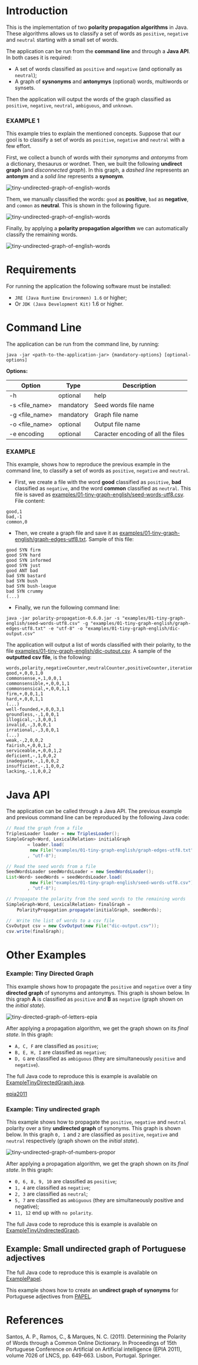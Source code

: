 # Introduction

This is the implementation of two **polarity propagation algorithms** in Java. 
These algorithms allows us to classify a set of words as `positive`, `negative`
and `neutral` starting with a small set of words.

The application can be run from the **command line** and through a **Java API**.
In both cases it is required:

- A set of words classified as `positive` and `negative` (and optionally as `neutral`);
- A graph of **sysnonyms** and **antonymys** (optional) words, multiwords or synsets.

Then the application will output the words of the graph classified as `positive`, 
`negative`, `neutral`, `ambiguous`, and `unknown`.

### EXAMPLE 1

This example tries to explain the mentioned concepts. Suppose that our gool is 
to classify a set of words as `positive`, `negative` and `neutral` with a few effort.

First, we collect a bunch of words with their *synonyms* and *antonyms* from a 
dictionary, thesaurus or wordnet. Then, we built the following **undirect graph**
(and *disconnected graph*).
In this graph, a *dashed line* represents an **antonym** and a *solid line*
represents a **synonym**. 

![tiny-undirected-graph-of-english-words](/test-resources/figures/ex01-undirected-graph-state-01.png)

Them, we manually classified the words: `good` as **positive**, `bad` as **negative**, 
and `common` as **neutral**. This is shown in the following figure.

![tiny-undirected-graph-of-english-words](/test-resources/figures/ex01-undirected-graph-state-02.png)

Finally, by applying a **polarity propagation algorithm** we can automatically 
classify the remaining words.

![tiny-undirected-graph-of-english-words](/test-resources/figures/ex01-undirected-graph-state-03.png)

# Requirements

For running the application the following software must be installed:
- `JRE (Java Runtime Environmen) 1.6` or higher;
- Or `JDK (Java Development Kit)` 1.6 or higher.

# Command Line

The application can be run from the command line, by running:

```
java -jar <path-to-the-application-jar> {mandatory-options} [optional-options]
```

**Options:**

| Option         | Type 	  | Description
| -------------- | ---------- | -----------
| -h             | optional   | help
| -s &lt;file_name&gt; | mandatory  | Seed words file name
| -g &lt;file_name&gt; | mandatory  | Graph file name
| -o &lt;file_name&gt; | optional   | Output file name
| -e encoding    | optional   | Caracter encoding of all the files

### EXAMPLE

This example, shows how to reproduce the previous example in the command line, to
classify a set of words as `positive`, `negative` and `neutral`. 

- First, we create a file with the word **good** classified as `positive`, **bad** 
classified as `negative`, and the word **common** classified as `neutral`. 
This file is saved as [examples/01-tiny-graph-english/seed-words-utf8.csv](examples/01-tiny-graph-english/seed-words-utf8.csv).
File content:

```
good,1
bad,-1
common,0
```

- Then, we create a graph file and save it as [examples/01-tiny-graph-english/graph-edges-utf8.txt](examples/01-tiny-graph-english/graph-edges-utf8.txt). 
Sample of this file:

```
good SYN firm
good SYN hard
good SYN informed
good SYN just
good ANT bad
bad SYN bastard
bad SYN bush
bad SYN bush-league
bad SYN crummy
(...)
```

- Finally, we run the following command line:

```
java -jar polarity-propagation-0.6.0.jar -s "examples/01-tiny-graph-english/seed-words-utf8.csv" -g "examples/01-tiny-graph-english/graph-edges-utf8.txt" -e "utf-8" -o "examples/01-tiny-graph-english/dic-output.csv"
```

The application will output a list of words classified with their polarity, 
to the file [examples/01-tiny-graph-english/dic-output.csv](examples/01-tiny-graph-english/dic-output.csv). 
A sample of the **outputted csv file**, is the following:

```
words,polarity,negativeCounter,neutralCounter,positiveCounter,iteration
good,+,0,0,1,0
commonsense,+,1,0,0,1
commonsensible,+,0,0,1,1
commonsensical,+,0,0,1,1
firm,+,0,0,1,1
hard,+,0,0,1,1
(...)
well-founded,+,0,0,3,1
groundless,-,1,0,0,1
illogical,-,3,0,0,1
invalid,-,3,0,0,1
irrational,-,3,0,0,1
(...)
weak,-,2,0,0,2
fairish,+,0,0,1,2
serviceable,+,0,0,1,2
deficient,-,1,0,0,2
inadequate,-,1,0,0,2
insufficient,-,1,0,0,2
lacking,-,1,0,0,2
```

# Java API

The application can be called through a Java API. The previous example and previous
command line can be reproduced by the following Java code:

```java
// Read the graph from a file
TriplesLoader loader = new TriplesLoader();
SimpleGraph<Word, LexicalRelation> initialGraph 
		= loader.load(
		 new File("examples/01-tiny-graph-english/graph-edges-utf8.txt")
		, "utf-8");

// Read the seed words from a file
SeedWordsLoader seedWordsLoader = new SeedWordsLoader(); 
List<Word> seedWords = seedWordsLoader.load(
		 new File("examples/01-tiny-graph-english/seed-words-utf8.csv")
		, "utf-8");

// Propagate the polarity from the seed words to the remaining words
SimpleGraph<Word, LexicalRelation> finalGraph = 
	PolarityPropagation.propagate(initialGraph, seedWords);

//	Write the list of words to a csv file
CsvOutput csv = new CsvOutput(new File("dic-output.csv"));
csv.write(finalGraph);          
```

# Other Examples

### Example: Tiny Directed Graph 

This example shows how to propagate the `positive` and `negative` over a tiny 
**directed graph** of synonyms and antonymys. This graph is shown below. In this
graph **A** is classified as `positive` and **B** as `negative` (graph shown on the *initial state*).

![tiny-directed-graph-of-letters-epia](/test-resources/figures/tiny-directed-graph-of-letters-epia.png)

After applying a propagation algorithm, we get the graph shown on its *final state*.
In this graph:
- `A, C, F` are classified as `positive`;
- `B, E, H, I` are classified as `negative`;
- `D, G` are classified as `ambiguous` (they are simultaneously `positive` and `negative`).

The full Java code to reproduce this is example is available on
[ExampleTinyDirectedGraph.java](src/pt/psantos/phd/polarity/propagation/examples/ExampleTinyDirectedGraph.java#L149).

[epia2011](#epia2011)

### Example: Tiny undirected graph

This example shows how to propagate the `positive`, `negative` and `neutral` 
polarity over a tiny **undirected graph** of synonyms. This graph is shown below. 
In this graph `0, 1` and `2` are classified as `positive`, `negative` and `neutral` 
respectively (graph shown on the *initial state*).

![tiny-undirected-graph-of-numbers-propor](/test-resources/figures/tiny-undirected-graph-of-numbers-propor.png)

After applying a propagation algorithm, we get the graph shown on its *final state*.
In this graph:
- `0, 6, 8, 9, 10` are classified as `positive`;
- `1, 4` are classified as `negative`;
- `2, 3` are classified as `neutral`;
- `5, 7` are classified as `ambiguous` (they are simultaneously positive and negative);
- `11, 12` end up with `no polarity`.

The full Java code to reproduce this is example is available on
[ExampleTinyUndirectedGraph](src/pt/psantos/phd/polarity/propagation/examples/ExampleTinyUndirectedGraph.java).

## Example: Small undirected graph of Portuguese adjectives

The full Java code to reproduce this is example is available on
[ExamplePapel](src/pt/psantos/phd/polarity/propagation/examples/ExamplePapel.java).

This example shows how to create an **undirect graph of synonyms** for Portuguese 
adjectives from [PAPEL](http://www.linguateca.pt/PAPEL/).

# References

<a name="epia2011"></a> Santos, A. P., Ramos, C., & Marques, N. C. (2011). Determining the Polarity of Words 
through a Common Online Dictionary. In Proceedings of 15th Portuguese Conference 
on Artificial on Artificial intelligence (EPIA 2011), volume 7026 of LNCS, 
pp. 649-663. Lisbon, Portugal. Springer.
 
 
